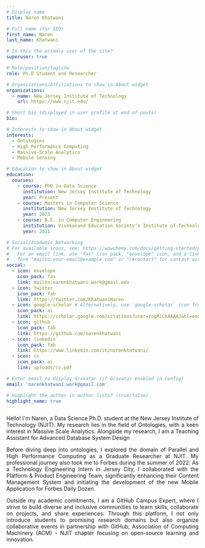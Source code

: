 ```yaml
---
# Display name
title: Naren Khatwani

# Full name (for SEO)
first_name: Naren
last_name: Khatwani

# Is this the primary user of the site?
superuser: true

# Role/position/tagline
role: Ph.D Student and Researcher

# Organizations/Affiliations to show in About widget
organizations:
  - name: New Jersey Institute of Technology
    url: https://www.njit.edu/

# Short bio (displayed in user profile at end of posts)
bio:

# Interests to show in About widget
interests:
  - Ontologies
  - High Performance Computing
  - Massive-Scale Analytics
  - Mobile Sensing

# Education to show in About widget
education:
  courses:
    - course: PhD in Data Science
      institution: New Jersey Institute of Technology
      year: Present
    - course: Masters in Computer Science
      institution: New Jersey Institute of Technology
      year: 2023
    - course: B.E. in Computer Engineering
      institution: Vivekanand Education Society's Institute of Technology
      year: 2021

# Social/Academic Networking
# For available icons, see: https://wowchemy.com/docs/getting-started/page-builder/#icons
#   For an email link, use "fas" icon pack, "envelope" icon, and a link in the
#   form "mailto:your-email@example.com" or "/#contact" for contact widget.
social:
  - icon: envelope
    icon_pack: fas
    link: mailto:narenkhatwani.work@gmail.edu
  - icon: twitter
    icon_pack: fab
    link: https://twitter.com/KhatwaniNaren
  - icon: google-scholar # Alternatively, use `google-scholar` icon from `ai` icon pack
    icon_pack: ai
    link: https://scholar.google.com/citations?user=YogRiCkAAAAJ&hl=en&oi=ao
  - icon: github
    icon_pack: fab
    link: https://github.com/narenkhatwani
  - icon: linkedin
    icon_pack: fab
    link: https://www.linkedin.com/in/narenkhatwani/
  - icon: cv
    icon_pack: ai
    link: uploads/cv.pdf

# Enter email to display Gravatar (if Gravatar enabled in Config)
email: 'narenkhatwani.work@gmail.com'

# Highlight the author in author lists? (true/false)
highlight_name: true
---
```



<p style='text-align: justify;'>
Hello! I'm Naren, a Data Science Ph.D. student at the New Jersey Institute of Technology (NJIT). My research lies in the field of Ontologies, with a keen interest in Massive Scale Analytics. Alongside my research, I am a Teaching Assistant for Advanced Database System Design

<p style='text-align: justify;'>
Before diving deep into ontologies, I explored the domain of Parallel and High Performance Computing as a Graduate Researcher at NJIT. My professional journey also took me to Forbes during the summer of 2022. As a Technology Engineering Intern in Jersey City, I collaborated with the Platform & Product Engineering Team, significantly enhancing their Content Management System and initiating the development of the new Mobile Application for Forbes Daily Dozen.
</p>

<p style='text-align: justify;'>
Outside my academic comitments, I am a GitHub Campus Expert, where I strive to build diverse and inclusive communities to learn skills, collaborate on projects, and share experiences. Through this platform, I not only introduce students to promising research domains but also organize collaborative events in partnership with GitHub, Association of Computing Machinery (ACM) - NJIT chapter focusing on open-source learning and innovation.
</p>







